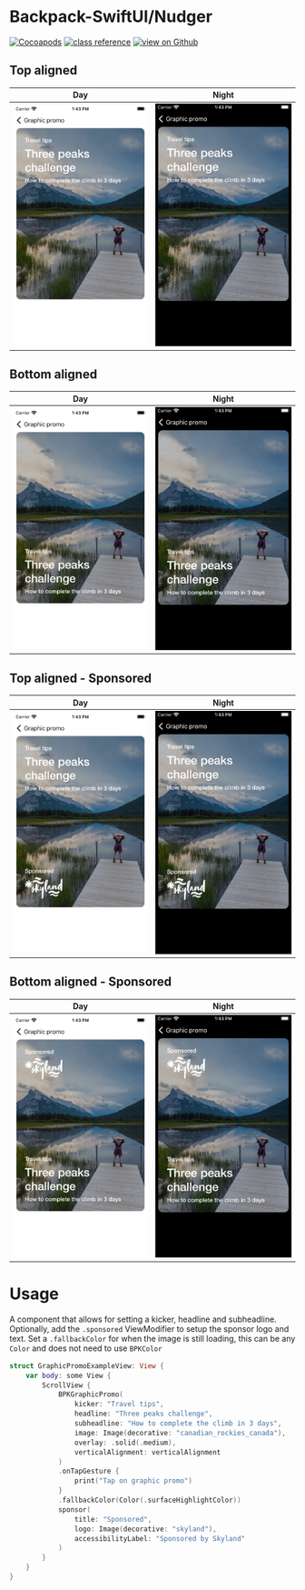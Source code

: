 # Backpack-SwiftUI/Nudger

[![Cocoapods](https://img.shields.io/cocoapods/v/Backpack-SwiftUI.svg?style=flat)](hhttps://cocoapods.org/pods/Backpack-SwiftUI)
[![class reference](https://img.shields.io/badge/Class%20reference-iOS-blue)](https://backpack.github.io/ios/versions/latest/swiftui/Structs/BPKGraphicPromo.html)
[![view on Github](https://img.shields.io/badge/Source%20code-GitHub-lightgrey)](https://github.com/Skyscanner/backpack-ios/tree/main/Backpack-SwiftUI/BPKGraphicPromo)

## Top aligned

| Day | Night |
| --- | --- |
| <img src="https://raw.githubusercontent.com/Skyscanner/backpack-ios/main/screenshots/iPhone-swiftui_graphic-promo___top-aligned_lm.png" alt="" width="375" /> |<img src="https://raw.githubusercontent.com/Skyscanner/backpack-ios/main/screenshots/iPhone-swiftui_graphic-promo___top-aligned_dm.png" alt="" width="375" /> |

## Bottom aligned

| Day | Night |
| --- | --- |
| <img src="https://raw.githubusercontent.com/Skyscanner/backpack-ios/main/screenshots/iPhone-swiftui_graphic-promo___bottom-aligned_lm.png" alt="" width="375" /> |<img src="https://raw.githubusercontent.com/Skyscanner/backpack-ios/main/screenshots/iPhone-swiftui_graphic-promo___bottom-aligned_dm.png" alt="" width="375" /> |

## Top aligned - Sponsored

| Day | Night |
| --- | --- |
| <img src="https://raw.githubusercontent.com/Skyscanner/backpack-ios/main/screenshots/iPhone-swiftui_graphic-promo___top-aligned-sponsored_lm.png" alt="" width="375" /> |<img src="https://raw.githubusercontent.com/Skyscanner/backpack-ios/main/screenshots/iPhone-swiftui_graphic-promo___top-aligned-sponsored_dm.png" alt="" width="375" /> |

## Bottom aligned - Sponsored

| Day | Night |
| --- | --- |
| <img src="https://raw.githubusercontent.com/Skyscanner/backpack-ios/main/screenshots/iPhone-swiftui_graphic-promo___bottom-aligned-sponsored_lm.png" alt="" width="375" /> |<img src="https://raw.githubusercontent.com/Skyscanner/backpack-ios/main/screenshots/iPhone-swiftui_graphic-promo___bottom-aligned-sponsored_dm.png" alt="" width="375" /> |

# Usage

A component that allows for setting a kicker, headline and subheadline. Optionally, add the `.sponsored` ViewModifier to setup the sponsor logo and text. Set a `.fallbackColor` for when the image is still loading, this can be any `Color` and does not need to use `BPKColor`

```swift
struct GraphicPromoExampleView: View {    
    var body: some View {
        ScrollView {
            BPKGraphicPromo(
                kicker: "Travel tips",
                headline: "Three peaks challenge",
                subheadline: "How to complete the climb in 3 days",
                image: Image(decorative: "canadian_rockies_canada"),
                overlay: .solid(.medium),
                verticalAlignment: verticalAlignment
            )
            .onTapGesture {
                print("Tap on graphic promo")
            }
            .fallbackColor(Color(.surfaceHighlightColor))
            sponsor(
                title: "Sponsored",
                logo: Image(decorative: "skyland"),
                accessibilityLabel: "Sponsored by Skyland"
            )
        }
    }
}
```
